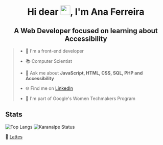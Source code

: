 <h1 align="center">Hi dear <img src="https://raw.githubusercontent.com/kaueMarques/kaueMarques/master/hi.gif" width="30px">, I'm Ana Ferreira</h1>
<h2 align="center">A Web Developer focused on learning about Accessibility</h2>

> - 🔭 I'm a front-end developer
>
> - 📚 Computer Scientist
>
> - 💬 Ask me about **JavaScript, HTML, CSS, SQL, PHP and Accessibility**
>
> - :globe_with_meridians: Find me on [LinkedIn](https://www.linkedin.com/in/anaferreira015/)
> 
> - 🌱 I'm part of Google's Women Techmakers Program

## Stats
![Top Langs](https://github-readme-stats.vercel.app/api/top-langs/?username=AnaFerreira015&layout=compact)
![Karanalpe Status](https://github-readme-stats.vercel.app/api?username=AnaFerreira015&show_icons=true)

:page_facing_up: [Lattes](http://lattes.cnpq.br/2701672104479356)
<!--
**AnaFerreira015/AnaFerreira015** is a ✨ _special_ ✨ repository because its `README.md` (this file) appears on your GitHub profile.

Here are some ideas to get you started:

- 🔭 I’m currently working on ...
- 🌱 I’m currently learning ...
- 👯 I’m looking to collaborate on ...
- 🤔 I’m looking for help with ...
- 💬 Ask me about ...
- 📫 How to reach me: ...
- 😄 Pronouns: ...
- ⚡ Fun fact: ...
-->
